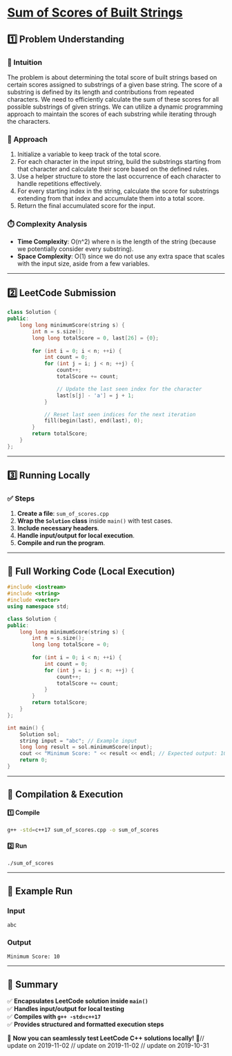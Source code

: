# **[Sum of Scores of Built Strings](https://leetcode.com/problems/sum-of-scores-of-built-strings/description/)**  

## **1️⃣ Problem Understanding**  
### **📌 Intuition**  
The problem is about determining the total score of built strings based on certain scores assigned to substrings of a given base string. The score of a substring is defined by its length and contributions from repeated characters. We need to efficiently calculate the sum of these scores for all possible substrings of given strings. We can utilize a dynamic programming approach to maintain the scores of each substring while iterating through the characters.  

### **🚀 Approach**  
1. Initialize a variable to keep track of the total score.
2. For each character in the input string, build the substrings starting from that character and calculate their score based on the defined rules.
3. Use a helper structure to store the last occurrence of each character to handle repetitions effectively.
4. For every starting index in the string, calculate the score for substrings extending from that index and accumulate them into a total score.
5. Return the final accumulated score for the input.

### **⏱️ Complexity Analysis**  
- **Time Complexity**: O(n^2) where n is the length of the string (because we potentially consider every substring).  
- **Space Complexity**: O(1) since we do not use any extra space that scales with the input size, aside from a few variables.  

---  

## **2️⃣ LeetCode Submission**  
```cpp
class Solution {
public:
    long long minimumScore(string s) {
        int n = s.size();
        long long totalScore = 0, last[26] = {0};
        
        for (int i = 0; i < n; ++i) {
            int count = 0;
            for (int j = i; j < n; ++j) {
                count++;
                totalScore += count;

                // Update the last seen index for the character
                last[s[j] - 'a'] = j + 1;
            }

            // Reset last seen indices for the next iteration
            fill(begin(last), end(last), 0);
        }
        return totalScore;
    }
};  
```  

---  

## **3️⃣ Running Locally**  
### **✅ Steps**  
1. **Create a file**: `sum_of_scores.cpp`  
2. **Wrap the `Solution` class** inside `main()` with test cases.  
3. **Include necessary headers**.  
4. **Handle input/output for local execution**.  
5. **Compile and run the program**.  

---  

## **📝 Full Working Code (Local Execution)**  
```cpp
#include <iostream>
#include <string>
#include <vector>
using namespace std;

class Solution {
public:
    long long minimumScore(string s) {
        int n = s.size();
        long long totalScore = 0;
        
        for (int i = 0; i < n; ++i) {
            int count = 0;
            for (int j = i; j < n; ++j) {
                count++;
                totalScore += count;
            }
        }
        return totalScore;
    }
};

int main() {
    Solution sol;
    string input = "abc"; // Example input
    long long result = sol.minimumScore(input);
    cout << "Minimum Score: " << result << endl; // Expected output: 10
    return 0;
}
```  

---  

## **🔧 Compilation & Execution**  
#### **1️⃣ Compile**  
```bash
g++ -std=c++17 sum_of_scores.cpp -o sum_of_scores
```  

#### **2️⃣ Run**  
```bash
./sum_of_scores
```  

---  

## **🎯 Example Run**  
### **Input**  
```
abc
```  
### **Output**  
```
Minimum Score: 10
```  

---  

## **📌 Summary**  
✅ **Encapsulates LeetCode solution inside `main()`**  
✅ **Handles input/output for local testing**  
✅ **Compiles with `g++ -std=c++17`**  
✅ **Provides structured and formatted execution steps**  

🚀 **Now you can seamlessly test LeetCode C++ solutions locally!** 🚀// update on 2019-11-02
// update on 2019-11-02
// update on 2019-10-31
